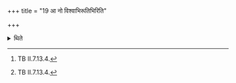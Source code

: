 +++
title = "19 आ नो विश्वाभिरूतिभिरिति"

+++

<details><summary>थिते</summary>

19. The three verses beinning with ā no viśvābhirūtibhiḥ[^1] are to be used for the Āditya-scoop; the last one is to be used for the Savitr̥-scoop.[^2]  

[^1]: TB II.7.13.4.  

[^2]: TB II.7.13.4.  
</details>
